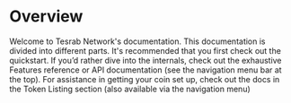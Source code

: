 # Overview

Welcome to Tesrab Network's documentation. This documentation is divided into different parts. It's recommended that you first check out the quickstart. If you’d rather dive into the internals, check out the exhaustive Features reference or API documentation (see the navigation menu bar at the top). For assistance in getting your coin set up, check out the docs in the Token Listing section (also available via the navigation menu)
